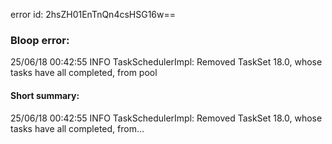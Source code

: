 error id: 2hsZH01EnTnQn4csHSG16w==
### Bloop error:

25/06/18 00:42:55 INFO TaskSchedulerImpl: Removed TaskSet 18.0, whose tasks have all completed, from pool
#### Short summary: 

25/06/18 00:42:55 INFO TaskSchedulerImpl: Removed TaskSet 18.0, whose tasks have all completed, from...